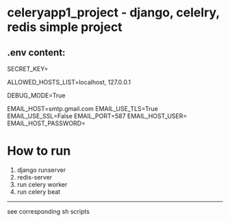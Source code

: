 # celeryapp1_project - django, celelry, redis simple project

.env content:
---
SECRET_KEY=

ALLOWED_HOSTS_LIST=localhost, 127.0.0.1

DEBUG_MODE=True

EMAIL_HOST=smtp.gmail.com
EMAIL_USE_TLS=True
EMAIL_USE_SSL=False
EMAIL_PORT=587
EMAIL_HOST_USER=
EMAIL_HOST_PASSWORD=

# How to run
1. django runserver
2. redis-server
3. run celery worker
4. run celery beat
------------------
see corresponding sh scripts
